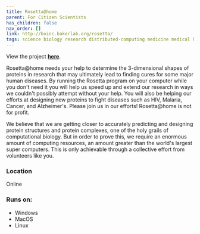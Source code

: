 ```yaml
---
title: Rosetta@home
parent: For Citizen Scientists
has_children: false
nav_order: []
link: http://boinc.bakerlab.org/rosetta/
tags: science biology research distributed-computing medicine medical hiv cancer malaria alzheimers 
---
```


View the project [**here**](http://boinc.bakerlab.org/rosetta/).

Rosetta@home needs your help to determine the 3-dimensional shapes of proteins in research that may ultimately lead to finding cures for some major human diseases. By running the Rosetta program on your computer while you don't need it you will help us speed up and extend our research in ways we couldn't possibly attempt without your help. You will also be helping our efforts at designing new proteins to fight diseases such as HIV, Malaria, Cancer, and Alzheimer's. Please join us in our efforts! Rosetta@home is not for profit.

We believe that we are getting closer to accurately predicting and designing protein structures and protein complexes, one of the holy grails of computational biology. But in order to prove this, we require an enormous amount of computing resources, an amount greater than the world's largest super computers. This is only achievable through a collective effort from volunteers like you.

### Location
Online

### Runs on:
- Windows
- MacOS
- Linux

